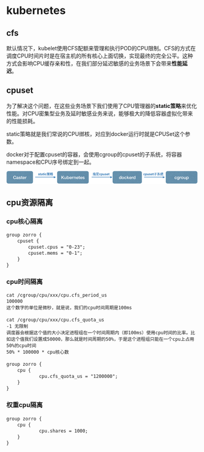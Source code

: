 # kubernetes 

## cfs

默认情况下，kubelet使用CFS配额来管理和执行POD的CPU限制。CFS的方式在调度CPU时间片时是在宿主机的所有核心上面切换，实现最终的完全公平。这种方式会影响CPU缓存亲和性，在我们部分延迟敏感的业务场景下会带来**性能延迟**。

## cpuset

为了解决这个问题，在这些业务场景下我们使用了CPU管理器的**static策略**来优化性能。对CPU密集型业务及延时敏感业务来说，能够极大的降低容器虚拟化带来的性能损耗。

static策略就是我们常说的CPU绑核，对应到docker运行时就是CPUSet这个参数。

docker对于配置cpuset的容器，会使用cgroup的cpuset的子系统，将容器namespace和CPU序号绑定到一起。

![img](./../img/image2020-2-27_17-25-19.png)



## cpu资源隔离

### cpu核心隔离

```
group zorro {
    cpuset {
        cpuset.cpus = "0-23";
        cpuset.mems = "0-1";
    }
}

```

### cpu时间隔离

```
cat /cgroup/cpu/xxx/cpu.cfs_period_us
100000
这个数字的单位是微秒，就是说，我们的cpu时间周期是100ms

cat /cgroup/cpu/xxx/cpu.cfs_quota_us
-1 无限制
调度器会根据这个值的大小决定进程组在一个时间周期内（即100ms）使用cpu时间的比率。比如这个值我们设置成50000，那么就是时间周期的50%，于是这个进程组只能在一个cpu上占用50%的cpu时间
50% * 100000 * cpu核心数

group zorro {
    cpu {
            cpu.cfs_quota_us = "1200000";
    }
}
```

### 权重cpu隔离

```
group zorro {
    cpu {
            cpu.shares = 1000;
    }
}
```